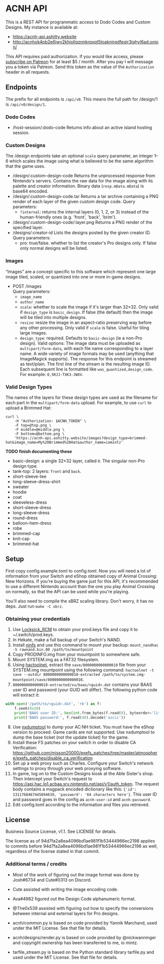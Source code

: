 # ACNH API

This is a REST API for programmatic access to Dodo Codes and Custom Designs. My instance is available at:
- https://acnh-api.ashitty.website
- http://acnhok4pb2e6jwy2khjollqznnkrqxpt5toaknjrqdfeqir3iqhyl6ad.onion/

This API requires paid authorization.
If you would like access, please [subscribe on Patreon](https://patreon.com/iomintz) for at least $5 / month.
After you pay I will message you a token via Patreon. Send this token as the value of the `Authorization` header
in all requests.

## Endpoints

The prefix for all endpoints is `/api/v0`. This means the full path for /design/1 is `/api/v0/design/1`.

### Dodo Codes

- /host-session/:dodo-code
Returns info about an active island hosting session.

### Custom Designs

The /design endpoints take an optional `scale` query parameter, an integer 1–6 which scales the image
using what is believed to be the same algorithm that the game uses.

- /design/:custom-design-code
  Returns the unprocessed response from Nintendo's servers. Contains the raw data for the image along with its palette
  and creator information. Binary data (`resp.mData.mData`) is base64 encoded.
- /design/:custom-design-code.tar
  Returns a tar archive containing a PNG render of each layer of the given custom design code.
  Query parameters:
  - `?internal`: returns the internal layers (0, 1, 2, or 3) instead of the human-friendly ones
    (e.g. 'front', 'back', 'brim').
- /design/:custom-design-code/:layer.png
  Returns a PNG render of the specified layer.
- /designs/:creator-id Lists the designs posted by the given creator ID. Query parameters:
  - pro: true/false. whether to list the creator's Pro designs only. If false only normal designs will be listed.

### Images

“Images” are a concept specific to this software which represent one large image tiled, scaled, or quantized into 
one or more in-game designs.

- POST /images<br>
  Query parameters:
  - `image_name`
  - `author_name`
  - `scale`: whether to scale the image if it's larger than 32×32. Only valid if `design_type` is `basic_design`.
    If false (the default) then the image will be tiled into multiple designs.
  - `resize`: resize the image in an aspect-ratio preserving way before any other processing. Only valid if
    `scale` is false. Useful for tiling large images.
  - `design_type`: required. Defaults to `basic-design` (ie a non-Pro design). Valid options:
  The image data must be uploaded as `multipart/form-data`, with each file name corresponding to a layer name.
  A wide variety of image formats may be used (anything that ImageMagick supports).
  The response for this endpoint is streamed as text/plain. The first line of the stream is the resulting image ID.
  Each subsequent line is formatted like `was_quantized,design_code`. For example: `0,5RJJ-TXK3-JWXV`.

### Valid Design Types

The names of the layers for these design types are used as the filename for each part in the `multipart/form-data`
upload. For example, to use `curl` to upload a Brimmed Hat:

```
curl \
	-H "Authorization: $ACNH_TOKEN" \
	-F top=@top.png \
	-F middle=@middle.png \
	-F bottom=@bottom.png \
	'https://acnh-api.ashitty.website/images?design_type=brimmed-hat&image_name=My%20Brimmed%20Hat&author_name=iomintz'
```

**TODO finish documenting these**

- basic-design: a single 32×32 layer, called `0`. The singular non-Pro design type.
- tank-top: 2 layers: `front` and `back`.
- short-sleeve-tee
- long-sleeve-dress-shirt
- sweater
- hoodie
- coat
- sleeveless-dress
- short-sleeve-dress
- long-sleeve-dress
- round-dress
- balloon-hem-dress
- robe
- brimmed-cap
- knit-cap
- brimmed-hat

## Setup

First copy config.example.toml to config.toml. Now you will need a lot of information from your Switch
and eShop obtained copy of Animal Crossing: New Horizons.
If you're buying the game just for this API, it's recommended to use a different Nintendo account than the one
you play Animal Crossing on normally, so that the API can be used while you're playing.

You'll also need to compile the xBRZ scaling library. Don't worry, it has no deps. Just run `make -C xbrz`.

### Obtaining your credentials

1. Use [Lockpick_RCM](https://github.com/shchmue/Lockpick_RCM/releases)
   to obtain your prod.keys file and copy it to ~/.switch/prod.keys.
2. In Hekate, make a full backup of your Switch's NAND.
3. Install [ninfs](https://github.com/ihaveamac/ninfs) and use this command to mount your backup:
   `mount_nandhac -S rawnand.bin.00 /path/to/mountpoint`
4. Copy PRODINFO.img from your mountpoint to somewhere safe.
5. Mount SYSTEM.img as a FAT32 filesystem.
6. Using [hactoolnet](https://github.com/Thealexbarney/LibHac/releases), extract the `save/8000000000000010`
   file from your SYSTEM.img mountpoint using the following command:
   `hactoolnet -t save --outdir 8000000000000010-extracted /path/to/system.img-mountpoint/save/8000000000000010`.
7. `8000000000000010-extracted/su/baas/<guid>.dat` contains your BAAS user ID and password (your GUID will differ).
   The following python code will extract it:

```py
with open('/path/to/<guid>.dat', 'rb') as f:
	f.seek(0x20)
	print('BAAS user ID:', hex(int.from_bytes(f.read(8), byteorder='little')))
	print('BAAS password:', f.read(40).decode('ascii'))
```

8. Use [nxdumptool](https://github.com/DarkMatterCore/nxdumptool/releases) to dump your AC:NH ticket.
   You must have the eShop version to proceed. Game cards are not supported. 
   Use nxdumptool to dump the base ticket (not the update ticket) for the game.
9. Install these FS patches on your switch in order to disable CA Verification:
   https://github.com/misson20000/exefs_patches/tree/master/atmosphere/exefs_patches/disable_ca_verification
10. Set up a web proxy such as Charles.
    Configure your Switch's network settings to proxy through your web proxying software.
11. In game, log on to the Custom Designs kiosk at the Able Sister's shop.
    Then intercept your Switch's request to https://api.hac.lp1.acbaa.srv.nintendo.net/api/v1/auth_token.
    The request body contains a msgpack encoded dictionary like this:
    `{'id': 1311768467445894639, 'password': '64 characters here'}`.
    This user ID and password goes in the config as `acnh-user-id` and `acnh-password`.
12. Edit config.toml according to the information and files you retrieved.

## License

Business Source License, v1.1. See LICENSE for details.

The license as of 94d7fa2a8ea4096bd1ae981f1b53444966ec2198 applies to commits before
94d7fa2a8ea4096bd1ae981f1b53444966ec2198 as well, regardless of the license stated in that
commit.

### Additional terms / credits

- Most of the work of figuring out the image format was done by Josh#6734 and Cute#0313 on Discord.
- Cute assisted with writing the image encoding code.
- Ava#4982 figured out the Design Code alphanumeric format.
- @The0x539 assisted with figuring out how to specify the conversions between internal and external layers for
  Pro designs.

- acnh/common.py is based on code provided by Yannik Marchand, used under the MIT License.
  See that file for details.
- acnh/designs/render.py is based on code provided by @nickwanninger
  and copyright ownership has been transferred to me, io mintz.
- tarfile_stream.py is based on the Python standard library tarfile.py and used under the MIT License.
  See that file for details.
